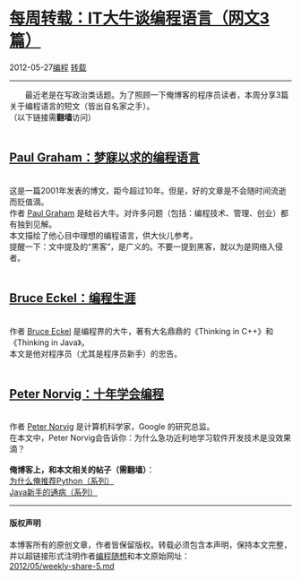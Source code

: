<!DOCTYPE html>
<html xmlns="http://www.w3.org/1999/xhtml" xml:lang="zh-CN">
<head>
<meta http-equiv="Content-Type" content="text/html; charset=utf-8" />
<meta name="generator" content="Python script by program.think@gmail.com" />
<meta name="provider" content="program-think.blogspot.com" />
<link type="text/css" rel="stylesheet" href="../../css/program-think.css" />
<title>每周转载：IT大牛谈编程语言（网文3篇） - 编程随想的博客</title>
</head>
<body>
<div id="main" style="width:100%;">
<h1><a href="../../index.md" title="回到首页">每周转载：IT大牛谈编程语言（网文3篇）</a></h1>
<div class="post-info"><span class="date-header">2012-05-27</span><a href="../../tags/E7BC96E7A88B.md" class="tag">编程</a> <a href="../../tags/E8BDACE8BDBD.md" class="tag">转载</a> </div>
<hr>
<div class="post">
&#12288;&#12288;最近老是在写政治类话题。为了照顾一下俺博客的程序员读者，本周分享3篇关于编程语言的短文（皆出自名家之手）。<br />（以下链接需<b>翻墙</b>访问）<a name='more'></a><!--program-think--><br /><br /><h2><a href="https://plus.google.com/u/0/113559088971921339544/posts/aggLhN48gqx" target="_blank" rel="nofollow">Paul Graham：梦寐以求的编程语言</a></h2><br />这是一篇2001年发表的博文，距今超过10年。但是，好的文章是不会随时间流逝而贬值滴。<br />作者 <a href="http://en.wikipedia.org/wiki/Paul_Graham_%28computer_programmer%29" target="_blank" rel="nofollow">Paul Graham</a> 是硅谷大牛。对许多问题（包括：编程技术、管理、创业）都有独到见解。<br />本文描绘了他心目中理想的编程语言，供大伙儿参考。<br />提醒一下：文中提及的“黑客”，是广义的。不要一提到黑客，就以为是网络入侵者。<br /><br /><h2><a href="https://plus.google.com/u/0/113559088971921339544/posts/A5azPSEe1TK" target="_blank" rel="nofollow">Bruce Eckel：编程生涯</a></h2><br />作者 <a href="http://en.wikipedia.org/wiki/Bruce_Eckel" target="_blank" rel="nofollow">Bruce Eckel</a> 是编程界的大牛，著有大名鼎鼎的《Thinking in C++》和《Thinking in Java》。<br />本文是他对程序员（尤其是程序员新手）的忠告。<br /><br /><h2><a href="https://plus.google.com/u/0/113559088971921339544/posts/UpQodJZHDLx" target="_blank" rel="nofollow">Peter Norvig：十年学会编程</a></h2><br />作者 <a href="http://en.wikipedia.org/wiki/Peter_Norvig" target="_blank" rel="nofollow">Peter Norvig</a> 是计算机科学家，Google 的研究总监。<br />在本文中，Peter Norvig会告诉你：为什么急功近利地学习软件开发技术是没效果滴？<br /><br /><b>俺博客上，和本文相关的帖子（需翻墙）</b>：<br /><a href="../../2009/08/why-choose-python-0-overview.md">为什么俺推荐Python（系列）</a><br /><a href="../../2009/01/defect-of-java-beginner-0-overview.md">Java新手的通病（系列）</a><br /><div class="blogger-post-footer">
</div>
<hr>
<div class="copyright">
<h4>版权声明</h4>
本博客所有的原创文章，作者皆保留版权。转载必须包含本声明，保持本文完整，并以超链接形式注明作者<a href="mailto:program.think@gmail.com">编程随想</a>和本文原始网址：<br>
<a href="2012/05/weekly-share-5.md">2012/05/weekly-share-5.md</a>
</div>
</div>
</body>
</html>
